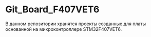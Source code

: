 # Git_Board_F407VET6
В данном репозитории хранятся проекты созданные для платы основанной на 
микроконтроллере STM32F407VET6.
